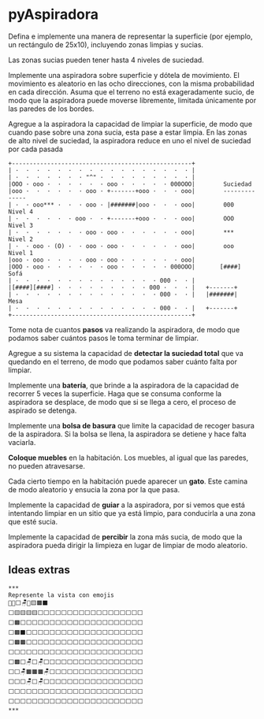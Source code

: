 # pyAspiradora

Defina e implemente una manera de representar la superficie (por ejemplo, un rectángulo de 25x10), incluyendo zonas limpias y sucias.

Las zonas sucias pueden tener hasta 4 niveles de suciedad. 

Implemente una aspiradora sobre superficie y dótela de movimiento. El movimiento es aleatorio en las ocho direcciones, con la misma probabilidad en cada dirección. Asuma que el terreno no está exageradamente sucio, de modo que la aspiradora puede moverse libremente, limitada únicamente por las paredes de los bordes.

Agregue a la aspiradora la capacidad de limpiar la superficie, de modo que cuando pase sobre una zona sucia, esta pase a estar limpia. En las zonas de alto nivel de suciedad, la aspiradora reduce en uno el nivel de suciedad por cada pasada

```
+---------------------------------------------------+
| ·  ·  ·  ·  ·  ·  ·  ·  ·  ·  ·  ·  ·  ·  ·  ·  · |
| ·  ·  ·  ·  ·  ·  · "^" ·  ·  ·  ·  ·  ·  ·  ·  · |
|OOO · ooo ·  ·  ·  ·  ·  · ooo ·  ·  ·  ·  · 000OOO|        Suciedad
|ooo ·  ·  ·  ·  ·  · ooo · +-------+ooo ·  ·  · ooo|        --------------
| ·  · ooo*** ·  ·  · ooo · |#######|ooo ·  ·  · ooo|        000    Nivel 4
| ·  ·  ·  ·  ·  · ooo ·  · +-------+ooo ·  ·  · ooo|        OOO    Nivel 3
| ·  ·  ·  ·  ·  ·  · ooo · ooo ·  ·  ·  ·  ·  · ooo|        ***    Nivel 2
| ·  · ooo · (O) ·  · ooo · ooo ·  ·  ·  ·  ·  · ooo|        ooo    Nivel 1
|ooo · ooo ·  ·  ·  · ooo · ooo ·  ·  ·  ·  ·  · ooo|
|OOO · ooo ·  ·  ·  ·  ·  · ooo ·  ·  ·  ·  · 000OOO|       [####]  Sofá
| ·  ·  ·  ·  ·  ·  ·  ·  ·  ·  ·  ·  ·  · 000 ·  · |
|[####][####] ·  ·  ·  ·  ·  ·  ·  ·  · 000 ·  ·  · |   +-------+ 
| ·  ·  ·  ·  ·  ·  ·  ·  ·  ·  ·  ·  ·  · 000 ·  · |   |#######|  Mesa
| ·  ·  ·  ·  ·  ·  ·  ·  ·  ·  ·  ·  ·  · 000 ·  · |   +-------+
+---------------------------------------------------+

```

Tome nota de cuantos **pasos** va realizando la aspiradora, de modo que podamos saber cuántos pasos le toma terminar de limpiar.

Agregue a su sistema la capacidad de **detectar la suciedad total** que va quedando en el terreno, de modo que podamos saber cuánto falta por limpiar.

Implemente una **batería**, que brinde a la aspiradora de la capacidad de recorrer 5 veces la superficie. Haga que se consuma conforme la aspiradora se desplace, de modo que si se llega a cero, el proceso de aspirado se detenga.

Implemente una **bolsa de basura** que limite la capacidad de recoger basura de la aspiradora. Si la bolsa se llena, la aspiradora se detiene y hace falta vaciarla. 

**Coloque muebles** en la habitación. Los muebles, al igual que las paredes, no pueden atravesarse.

Cada cierto tiempo en la habitación puede aparecer un **gato**. Este camina de modo aleatorio y ensucia la zona por la que pasa.

Implemente la capacidad de **guiar** a la aspiradora, por si vemos que está intentando limpiar en un sitio que ya está limpio, para conducirla a una zona que esté sucia. 

Implemente la capacidad de **percibir** la zona más sucia, de modo que la aspiradora pueda dirigir la limpieza en lugar de limpiar de modo aleatorio.

## Ideas extras
```
***
Represente la vista con emojis
💩😸⬜🪑🦼🟨🟫⬛
⬜🟨🟨🟨🟨⬜⬜⬜⬜⬜⬜⬜⬜⬜⬜⬜⬜⬜⬜⬜⬜⬜⬜
⬜🟫⬜⬜⬜⬜⬜⬜⬜⬜⬜⬜⬜⬜⬜⬜⬜⬜⬜⬜⬜⬜⬜
⬜🟫⬛⬜⬜⬜⬜⬜⬜⬜⬜⬜⬜⬜⬜⬜⬜⬜⬜⬜⬜⬜⬜
⬜🟫🟫⬜⬜⬜⬜⬜⬜⬜⬜⬜⬜⬜⬜⬜⬜⬜⬜⬜⬜⬜⬜
⬜⬜⬜⬜⬜⬜⬜⬜⬜⬜⬜⬜⬜⬜⬜⬜⬜⬜⬜⬜⬜⬜⬜
⬜🟫⬜🪑⬜🪑⬜⬜⬜⬜⬜⬜⬜⬜⬜⬜⬜⬜⬜⬜⬜⬜⬜
⬜⬜🪑🟫🟫🟫🪑⬜⬜⬜⬜⬜⬜⬜⬜⬜⬜⬜⬜⬜⬜⬜⬜
⬜⬜⬜🪑⬜🪑⬜⬜⬜⬜⬜⬜⬜⬜⬜⬜⬜⬜⬜⬜⬜⬜⬜
⬜⬜⬜⬜⬜⬜⬜⬜⬜⬜⬜⬜⬜⬜⬜⬜⬜⬜⬜⬜⬜⬜⬜
⬜⬜⬜⬜⬜⬜⬜⬜⬜⬜⬜⬜⬜⬜⬜⬜⬜⬜⬜⬜⬜⬜⬜
***
```

